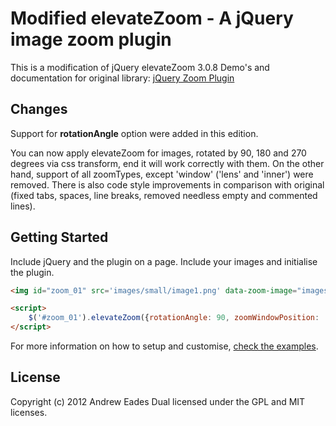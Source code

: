# Modified elevateZoom - A jQuery image zoom plugin

This is a modification of jQuery elevateZoom 3.0.8
Demo's and documentation for original library:
[jQuery Zoom Plugin](http://www.elevateweb.co.uk/image-zoom/)

## Changes

Support for **rotationAngle** option were added in this edition.

You can now apply elevateZoom for images, rotated by 90, 180 and 270 degrees via css transform, end it will work correctly with them.
On the other hand, support of all zoomTypes, except 'window' ('lens' and 'inner') were removed.
There is also code style improvements in comparison with original (fixed tabs, spaces, line breaks, removed needless empty and commented lines).

## Getting Started

Include jQuery and the plugin on a page. Include your images and initialise the plugin.

```html
<img id="zoom_01" src='images/small/image1.png' data-zoom-image="images/large/image1.jpg" style="transform: rotate(90deg);" />

<script>
    $('#zoom_01').elevateZoom({rotationAngle: 90, zoomWindowPosition: 'demo-container', zoomWindowHeight: 200, zoomWindowWidth: 200});
</script>
```

For more information on how to setup and customise, [check the examples](http://www.elevateweb.co.uk/image-zoom/examples).

## License
Copyright (c) 2012 Andrew Eades
Dual licensed under the GPL and MIT licenses.
